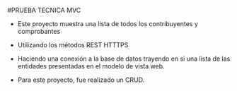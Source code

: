 #PRUEBA TECNICA MVC

* Este proyecto muestra una lista de todos los contribuyentes y comprobantes
* Utilizando los métodos REST HTTTPS

* Haciendo una conexión a la base de datos trayendo en si una lista de las entidades presentadas en el modelo de vista web.
* Para este proyecto, fue realizado un CRUD.

